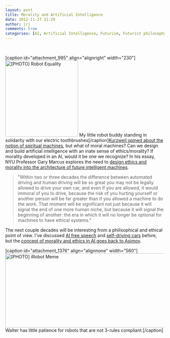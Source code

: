 ```yaml
---
layout: post
title: Morality and Artificial Intelligence
date: 2012-11-27 21:29
author: jrj
comments: true
categories: [AI, Artificial Intelligence, Futurism, Futurist philosophy]
---
```

&nbsp;

[caption id="attachment_995" align="alignright" width="230"]<a href="http://jrjblog.constellationofideas.com/wp-content/uploads/sites/9/2012/06/robotequality.jpg"><img class=" wp-image-995 " alt="[PHOTO] Robot Equality" src="http://jrjblog.constellationofideas.com/wp-content/uploads/sites/9/2012/06/robotequality-287x300.jpg" width="230" height="240" /></a> My little robot buddy standing in solidarity with our electric toothbrushes[/caption]<a href="http://www.amazon.com/gp/product/0140282025/ref=as_li_ss_tl?ie=UTF8&amp;camp=1789&amp;creative=390957&amp;creativeASIN=0140282025&amp;linkCode=as2&amp;tag=jrj.org-20" target="_blank">Kurzweil opined about the notion of spiritual machines</a>, but what of moral machines? Can we design and build artificial intelligence with an inate sense of ethics/morality? If morality developed in an AI, would it be one we recognize? In his essay, NYU Professor Gary Marcus explores the need to <a href="http://www.newyorker.com/online/blogs/newsdesk/2012/11/google-driverless-car-morality.html" target="_blank">design ethics and morality into the architecture of future intelligent machines</a>.
<blockquote>"Within two or three decades the difference between automated driving and human driving will be so great you may not be legally allowed to drive your own car, and even if you are allowed, it would immoral of you to drive, because the risk of you hurting yourself or another person will be far greater than if you allowed a machine to do the work. That moment will be significant not just because it will signal the end of one more human niche, but because it will signal the beginning of another: the era in which it will no longer be optional for machines to have ethical systems."</blockquote>
The next couple decades will be interesting from a philisophical and ethical point of view. I've discussed <a title="Free Speech and the Rights of Artificial Persons" href="http://blog.jrj.org/2012/06/22/free-speech-and-the-rights-of-artificial-persons/">AI free speech</a> and <a title="Driver Assist Technologies: the Next Wave" href="http://blog.jrj.org/2012/11/14/driver-assist-technologies-the-next-wave/">self-driving cars</a> before, but the <a href="http://en.wikipedia.org/wiki/Three_Laws_of_Robotics">concept of morality and ethics in AI goes back to Asimov</a>.

[caption id="attachment_1376" align="alignnone" width="560"]<img class="size-full wp-image-1376" alt="[PHOTO] iRobot Meme" src="http://jrjblog.constellationofideas.com/wp-content/uploads/sites/9/2012/11/robot-morality.png" width="560" height="234" /> Walter has little patience for robots that are not 3-rules compliant.[/caption]
